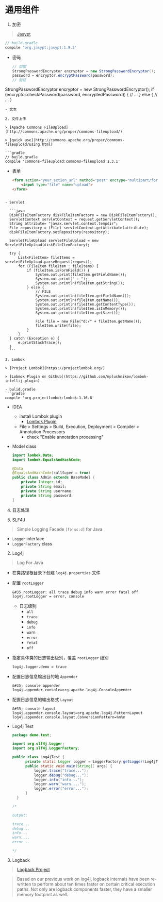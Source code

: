 # 通用组件

1. 加密

  > [Jasypt](http://www.jasypt.org/)

  ```gradle
  // build.gradle
  compile 'org.jasypt:jasypt:1.9.2'
  ```
  - 密码

    ```java
    // 加密
    StrongPasswordEncryptor encryptor = new StrongPasswordEncryptor();
    password = encryptor.encryptPassword(password);
    // 验证
   StrongPasswordEncryptor encryptor = new StrongPasswordEncryptor();
   if (encryptor.checkPassword(password, encryptedPassword)) {
         // ...
   } else {
         // ...
   }
   ```
 - 文本

2. 文件上传

  > [Apache Commons FileUpload](http://commons.apache.org/proper/commons-fileupload/)

  > [quick use](http://commons.apache.org/proper/commons-fileupload/using.html)

  ```gradle
  // build.gradle
  compile 'commons-fileupload:commons-fileupload:1.3.1'
  ```
  - 表单

    ```html
    <form action="your_action_url" method="post" enctype="multipart/form-data">
        <input type="file" name="upload">
    </form>
  ```
  
  - Servlet
  
    ```java
    DiskFileItemFactory diskFileItemFactory = new DiskFileItemFactory();
    ServletContext servletContext = request.getServletContext();
    String attribute= "javax.servlet.context.tempdir";
    File repository = (File) servletContext.getAttribute(attribute);
    diskFileItemFactory.setRepository(repository);

    ServletFileUpload servletFileUpload = new ServletFileUpload(diskFileItemFactory);

    try {
        List<FileItem> fileItems = servletFileUpload.parseRequest(request);
        for (FileItem fileItem : fileItems) {
            if (fileItem.isFormField()) {
                System.out.print(fileItem.getFieldName());
                System.out.print(" : ");
                System.out.println(fileItem.getString());
            } else {
                // FILE
                System.out.println(fileItem.getFieldName());
                System.out.println(fileItem.getName());
                System.out.println(fileItem.getContentType());
                System.out.println(fileItem.isInMemory());
                System.out.println(fileItem.getSize());

                File file = new File("d:/" + fileItem.getName());
                fileItem.write(file);
            }
        }
    } catch (Exception e) {
        e.printStackTrace();
    }
    ```
    
3. Lombok

  > [Project Lombok](https://projectlombok.org/)

  > [Lobmok Plugin on Github](https://github.com/mplushnikov/lombok-intellij-plugin)

  - bulid.gradle
  ```gradle
  compile 'org.projectlombok:lombok:1.16.8'
  ```
  
  - IDEA
      - install Lombok plugin
        - [Lombok Plugin](http://plugins.jetbrains.com/plugin/6317?pr=idea)
      - File > Settings > Build, Execution, Deployment > Compiler > Annotation Processors
        - check "Enable annotation processing"

  - Model class
  
    ```java
    import lombok.Data;
    import lombok.EqualsAndHashCode;

    @Data
    @EqualsAndHashCode(callSuper = true)
    public class Admin extends BaseModel {
        private Integer id;
        private String email;
        private String username;
        private String password;
    }
    ```

4. 日志处理

1. SLF4J

  > Simple Logging Facade `[fə'sɑːd]` for Java

  - `Logger` interface
  - `LoggerFactory` class

2. Log4j

  > Log For Java

  - 在类路径根目录下创建 `log4j.properties` 文件

  - 配置 `rootLogger`

    ```properties
    &#35 rootLogger: all trace debug info warn error fatal off
    log4j.rootLogger = error, console
    ```

    - 日志级别
      - `all`
      - `trace`
      - `debug`
      - `info`
      - `warn`
      - `error`
      - `fetal`
      - `off`

  - 指定具体类的日志输出级别，覆盖 `rootLogger` 级别

    ```properties
    log4j.logger.demo = trace
    ```

  - 配置日志信息输出目的地 `Appender`

    ```properties
    &#35; console appender
    log4j.appender.console=org.apache.log4j.ConsoleAppender
    ```

  - 配置日志信息的输出格式 `Layout`

    ```properties
    &#35; console layout
    log4j.appender.console.layout=org.apache.log4j.PatternLayout
    log4j.appender.console.layout.ConversionPattern=%m%n
    ```

  - Log4j Test

    ```java
    package demo.test;

    import org.slf4j.Logger;
    import org.slf4j.LoggerFactory;

    public class Log4jTest {
          private static Logger logger = LoggerFactory.getLogger(Log4jTest.class);
          public static void main(String[] args) {
              logger.trace("trace...");
              logger.debug("debug...");
              logger.info("info...");
              logger.warn("warn....");
              logger.error("error...");
          }
      }
    
    /*
    
    output:
    
    trace...
    debug...
    info...
    warn....
    error...
    
    */
    ```
    
3. Logback

  > [Logback Project](http://logback.qos.ch/)

  > Based on our previous work on log4j, logback internals have been re-written to perform about ten times faster on certain critical execution paths. Not only are logback components faster, they have a smaller memory footprint as well.